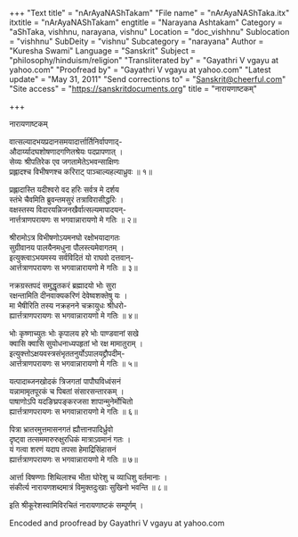 +++
"Text title" = "nArAyaNAShTakam"
"File name" = "nArAyaNAShTaka.itx"
itxtitle = "nArAyaNAShTakam"
engtitle = "Narayana Ashtakam"
Category = "aShTaka, vishhnu, narayana, vishnu"
Location = "doc_vishhnu"
Sublocation = "vishhnu"
SubDeity = "vishnu"
Subcategory = "narayana"
Author = "Kuresha Swami"
Language = "Sanskrit"
Subject = "philosophy/hinduism/religion"
"Transliterated by" = "Gayathri V vgayu at yahoo.com"
"Proofread by" = "Gayathri V vgayu at yahoo.com"
"Latest update" = "May 31, 2011"
"Send corrections to" = "Sanskrit@cheerful.com"
"Site access" = "https://sanskritdocuments.org"
title = "नारायणाष्टकम्"

+++
  
 नारायणाष्टकम्   
  
वात्सल्यादभयप्रदानसमयादार्त्तार्तिनिर्वापणाद्-  
       औदार्य्यादघशोषणादगणितश्रेयः पदप्रापणात् ।  
सेव्यः श्रीपतिरेक एव जगतामेतेऽभवन्साक्षिणः  
       प्रह्लादश्च विभीषणश्च करिराट् पाञ्चाल्यहल्याध्रुवः ॥ १॥  
  
प्रह्लादास्ति यदीश्वरो वद हरिः सर्वत्र मे दर्शय  
       स्तंभे चैवमिति ब्रुवन्तमसुरं तत्राविरासीद्धरिः ।  
वक्षस्तस्य विदारयन्निजनखैर्वात्सल्यमापादयन्-  
       नार्त्तत्राणपरायणः स भगवान्नारायणो मे गतिः ॥ २॥  
  
श्रीरामोऽत्र विभीषणोऽयमनघो रक्षोभयादागतः  
       सुग्रीवानय पालयैनमधुना पौलस्त्यमेवागतम् ।  
इत्युक्त्वाऽभयमस्य सर्वविदितं यो राघवो दत्तवान्-  
       आर्त्तत्राणपरायणः स भगवान्नारायणो मे गतिः ॥ ३॥  
  
नक्रग्रस्तपदं समुद्धृतकरं ब्रह्मादयो भोः सुरा  
       रक्षन्तामिति दीनवाक्यकरिणं देवेष्वशक्तेषु यः ।  
मा भैषीरिति तस्य नक्रहनने चक्रायुधः श्रीधरो-  
       ह्यार्त्तत्राणपरायणः  स भगवान्नारायणो मे गतिः ॥ ४॥  
  
भोः कृष्णाच्युतः भोः कृपालय हरे भोः पाण्डवानां सखे  
       क्वासि क्वासि सुयोधनाध्यपहृतां भो रक्ष मामातुराम् ।  
इत्युक्त्तोऽक्षयवस्त्रसंभृततनुर्योऽपालयद्द्रौपदीम्-  
       आर्त्तत्राणपरायणः स भगवान्नारायणो मे गतिः ॥ ५॥  
  
यत्पादाब्जनखोदकं त्रिजगतां पापौघविध्वंसनं  
       यन्नामामृतपूरकं च पिबतां संसारसन्तारकम् ।  
पाषाणोऽपि यदङिघ्रपङ्करजसा शापान्मुनेर्मोचितो  
       ह्यार्त्तत्राणपरायणः  स भगवान्नारायणो मे गतिः ॥ ६॥  
  
पित्रा भ्रातरमुत्तमासनगतं ह्यौत्तानपादिर्ध्रुवो  
       दृष्ट्वा तत्सममारुरुक्षुरधिकं मात्राऽवमानं गतः ।  
यं गत्वा शरणं यदाप तपसा हेमाद्रिसिंहासनं  
       ह्यार्त्तत्राणपरायणः  स भगवान्नारायणो मे गतिः ॥ ७॥  
  
आर्त्ता विषण्णाः शिथिलाश्च भीता घोरेशु च व्याधिशु वर्तमानाः ।  
संकीर्त्य नारायणशब्दमात्रं विमुक्तदुःखाः सुखिनो भवन्ति ॥ ८॥  
  
इति श्रीकूरेशस्वामिविरचितं नारायणाष्टकं सम्पूर्णम् ।  
  
Encoded and proofread by Gayathri V vgayu at yahoo.com  
  
